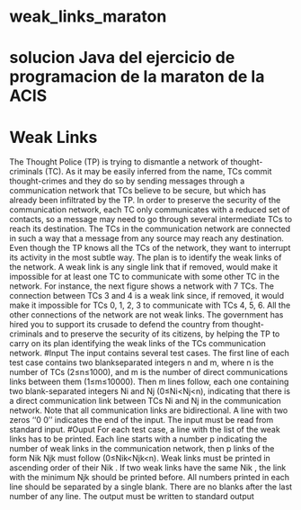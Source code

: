 # weak_links_maraton
# solucion Java del ejercicio de programacion de la maraton de la ACIS
# Weak Links 
The Thought Police (TP) is trying to dismantle a network of thought-criminals (TC). As it
may be easily inferred from the name, TCs commit thought-crimes and they do so by sending
messages through a communication network that TCs believe to be secure, but which has
already been infiltrated by the TP. In order to preserve the security of the communication
network, each TC only communicates with a reduced set of contacts, so a message may need to
go through several intermediate TCs to reach its destination. The TCs in the communication
network are connected in such a way that a message from any source may reach any destination.
Even though the TP knows all the TCs of the network, they want to interrupt its activity in
the most subtle way. The plan is to identify the weak links of the network. A weak link is any
single link that if removed, would make it impossible for at least one TC to communicate with
some other TC in the network. For instance, the next figure shows a network with 7 TCs.
The connection between TCs 3 and 4 is a weak link since, if removed, it would make it impossible
for TCs 0, 1, 2, 3 to communicate with TCs 4, 5, 6. All the other connections of the network are
not weak links. The government has hired you to support its crusade to defend the country
from thought-criminals and to preserve the security of its citizens, by helping the TP to carry
on its plan identifying the weak links of the TCs communication network.
#Input
The input contains several test cases. The first line of each test case contains two blankseparated
integers n and m, where n is the number of TCs (2≤n≤1000), and m is the number
of direct communications links between them (1≤m≤10000). Then m lines follow, each one
containing two blank-separated integers Ni and Nj (0≤Ni<Nj<n), indicating that there is a
direct communication link between TCs Ni and Nj
in the communication network. Note that
all communication links are bidirectional. A line with two zeros ‘‘0 0’’ indicates the end of the
input.
The input must be read from standard input.
#Ouput
For each test case, a line with the list of the weak links has to be printed.
Each line starts with a number p indicating the number of weak links in the communication
network, then p links of the form Nik Njk must follow (0≤Nik<Njk<n). Weak links must be
printed in ascending order of their Nik
. If two weak links have the same Nik
, the link with the
minimum Njk
should be printed before. All numbers printed in each line should be separated
by a single blank. There are no blanks after the last number of any line.
The output must be written to standard output
